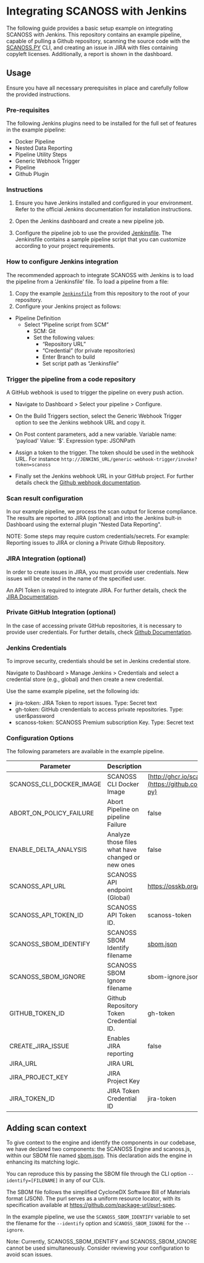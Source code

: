 
# Integrating SCANOSS with Jenkins

The following guide provides a basic setup example on integrating SCANOSS with Jenkins. This repository contains an example pipeline, capable of pulling a Github repository, scanning the source code with the [SCANOSS.PY](https://github.com/scanoss/scanoss.py) CLI, and creating an issue in JIRA with files containing copyleft licenses. Additionally, a report is shown in the dashboard.

## Usage

Ensure you have all necessary prerequisites in place and carefully follow the provided instructions.

### Pre-requisites

The following Jenkins plugins need to be installed for the full set of features in the example pipeline:

- Docker Pipeline
- Nested Data Reporting
- Pipeline Utility Steps
- Generic Webhook Trigger
- Pipeline
- Github Plugin


### Instructions
1. Ensure you have Jenkins installed and configured in your environment. Refer to the official Jenkins documentation for installation instructions.

2. Open the Jenkins dashboard and create a new pipeline job.

3. Configure the pipeline job to use the provided [Jenkinsfile](Jenkins-PR). The Jenkinsfile contains a sample pipeline script that you can customize according to your project requirements.

### How to configure Jenkins integration

The recommended approach to integrate SCANOSS with Jenkins is to load the pipeline from a 'Jenkinsfile' file.  To load a pipeline from a file:

1. Copy the example [`Jenkinsfile`](Jenkins-PR) from this repository to the root of your repository.
2. Configure your Jenkins project as follows:

-   Pipeline Definition
    -   Select “Pipeline script from SCM”
        -   SCM: Git
        -   Set the following values:
            -   “Repository URL”
            -   “Credential” (for private repositories)
            -   Enter Branch to build
            -   Set script path as “Jenkinsfile”


### Trigger the pipeline from a code repository

A GitHub webhook is used to trigger the pipeline on every push action. 

 - Navigate to Dashboard > Select your pipeline > Configure. 
 - On the Build Triggers section, select the Generic Webhook Trigger option to see the Jenkins webhook URL and copy it. 
 - On Post content parameters, add a new variable. Variable name: 'payload' Value: '$'. Expression type: JSONPath
 - Assign a token to the trigger. The token should be used in the webhook URL. For instance `http://JENKINS_URL/generic-webhook-trigger/invoke?token=scanoss`
    
-   Finally set the Jenkins webhook URL in your GitHub project. For further details check the [Github webhook documentation](https://docs.github.com/en/webhooks/using-webhooks/creating-webhooks "https://docs.github.com/en/webhooks/using-webhooks/creating-webhooks").


### Scan result configuration

In our example pipeline, we process the scan output for license compliance. The results are reported to JIRA (optional) and into the Jenkins bult-in Dashboard using the external plugin "Nested Data Reporting".

NOTE: Some steps may require custom credentials/secrets. For example: Reporting issues to JIRA or cloning a Private Github Repository.

### JIRA Integration (optional)

In order to create issues in JIRA, you must provide user credentials. New issues will be created in the name of the specified user. 

An API Token is required to integrate JIRA. For further details, check the [JIRA Documentation](https://support.atlassian.com/atlassian-account/docs/manage-api-tokens-for-your-atlassian-account/).

### Private GitHub Integration (optional)

In the case of accessing private GitHub repositories, it is necessary to provide user credentials. For further details, check [Github Documentation](https://docs.github.com/en/authentication/keeping-your-account-and-data-secure/managing-your-personal-access-tokens).

### Jenkins Credentials

To improve security, credentials should be set in Jenkins credential store. 

Navigate to Dashboard > Manage Jenkins > Credentials and select a credential store (e.g., global) and then create a new credential.

Use the same example pipeline, set the following ids:

- jira-token: JIRA Token to report issues. Type: Secret text
- gh-token: GitHub crendentials to access private repositories. Type: user&password
- scanoss-token: SCANOSS Premium subscription Key. Type: Secret text

### Configuration Options

The following parameters are available in the example pipeline.

| Parameter                | Description                           | Default  | Type    |
|--------------------------|---------------------------------------|----------|---------|
| SCANOSS_CLI_DOCKER_IMAGE | SCANOSS CLI Docker Image              | [http://ghcr.io/scanoss/scanoss-py:latest](https://github.com/scanoss/scanoss.py/pkgs/container/scanoss-py)   | Pipeline |
| ABORT_ON_POLICY_FAILURE  | Abort Pipeline on pipeline Failure    | false    | Pipeline |
| ENABLE_DELTA_ANALYSIS    | Analyze those files what have changed or new ones | false    | Pipeline |
| SCANOSS_API_URL          | SCANOSS API endpoint (Global)         | https://osskb.org/api/scan/direct | Global |
| SCANOSS_API_TOKEN_ID     | SCANOSS API Token ID.                 | scanoss-token | Pipeline |
| SCANOSS_SBOM_IDENTIFY    | SCANOSS SBOM Identify filename        | [sbom.json](sbom.json) | Pipeline |
| SCANOSS_SBOM_IGNORE      | SCANOSS SBOM Ignore filename          | sbom-ignore.json | Pipeline |
| GITHUB_TOKEN_ID          | Github Repository Token Credential ID. | gh-token  | Pipeline |
| CREATE_JIRA_ISSUE        | Enables JIRA reporting                | false    | Pipeline |
| JIRA_URL                 | JIRA URL                                  |          | Pipeline |
| JIRA_PROJECT_KEY         | JIRA Project Key                          |          | Pipeline |
| JIRA_TOKEN_ID            | JIRA Token Credential ID                  |  jira-token  | Pipeline |

## Adding scan context

To give context to the engine and identify the components in our codebase, we have declared two components: the SCANOSS Engine and scanoss.js, within our SBOM file named [sbom.json](sbom.json). This declaration aids the engine in enhancing its matching logic.

You can reproduce this by passing the SBOM file through the CLI option `--identify=[FILENAME]` in any of our CLIs.

The SBOM file follows the simplified CycloneDX Software Bill of Materials format (JSON). The purl serves as a uniform resource locator, with its specification available at https://github.com/package-url/purl-spec.

In the example pipeline, we use the `SCANOSS_SBOM_IDENTIFY` variable to set the filename for the `--identify` option and `SCANOSS_SBOM_IGNORE` for the `--ignore`.

Note: Currently, SCANOSS_SBOM_IDENTIFY and SCANOSS_SBOM_IGNORE cannot be used simultaneously. Consider reviewing your configuration to avoid scan issues.

